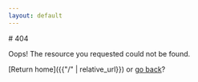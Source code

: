 ```yaml
---
layout: default
---
```


<div class="text-center" markdown=1>
# 404

Oops! The resource you requested could not be found.

[Return home]({{"/" | relative_url}}) or [go back](javascript:history.back();)?

</div>
